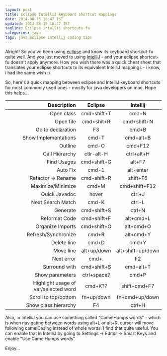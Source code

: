 ```yaml
---           
layout: post
title: Eclipse IntelliJ keyboard shortcut mappings
date: 2014-08-15 18:47 IST
updated: 2014-08-15 18:47 IST
tagline: Ecilpse intellij shortcuts-fu
categories: java
tags: java eclipse intellij coding tips  
---
```


Alright! So you've been using [eclipse](https://www.eclipse.org/) and know its keyboard shortcut-fu quite well. 
And you just moved to using [IntelliJ](http://www.jetbrains.com/idea/) - and your eclipse shortcut-fu doesn't apply 
anymore. How you wish there was a quick cheat sheet that translates your eclipse shortcuts to its equivalent IntelliJ
 mappings - i know, i had the same wish :)

So, here's a quick mapping between eclipse and IntelliJ keyboard shortcuts for most commonly used ones - mostly for 
java developers on mac. Hope this helps...

**Description** | **Eclipse** |    **Intellij**
-----------:|:---------:|:---------:
Open class | cmd+shift+T | cmd+N               
Open file  | cmd+shit+R | cmd+shift+N     
Go to declaration | F3                    | cmd+B          
Show Implementations     | cmd-T              | cmd+alt+B     
Outline                    |     cmd-O |              cmd+F12     
Call Hierarchy             |  ctlr-alt-H              |ctrl+alt+H     
Find Usages                    |cmd+shift+G      |alt+F7          
Auto Fix                        | cmd-1 |              alt-enter      
Refactor -> Rename          |cmd-shift-R  |       shift+F6     
Maximize/Minimize           |cmd+M         |      cmd+shift+F12      
Quick Javadoc                |    hover                    |ctrl+J     
Next Search Match          |cmd-K               |ctrl-L          
Generate                    |     cmd+shift+S |         ctrl+N     
Reformat Code              | cmd+shift+F        |  alt+cmd+L     
Organize Imports          |cmd+shift+O|          alt+cmd+O     
Refresh/Synchronize         | cmd+R |              alt+cmd+Y     
Delete line                    |cmd+D |              cmd+Y     
Move line                    |alt+up/down |    alt+shift+up/down     
Next error                    |cmd+.        |  F2     
Surround with               |cmd+shift+S |         cmd+alt+T     
Show parameters          |ctrl+space?      |    cmd+P     
Highlight usage of var/selected word     |cmd+K?? |    shift+cmd+F7   
Scroll to top/bottom                    |fn+up/down |    fn+cmd+up/down
Show class hierarchy     |F4     |ctrl+H

Also, in IntelliJ you can use something called "CamelHumps words" - which is when navigating between words using 
alt+L or alt+R, cursor will move following camelCasing instead of whole words. I find that quite useful.
You can enable that in IntelliJ by going to Settings -> Editor -> Smart Keys and enable "Use CamelHumps words"

Enjoy...



